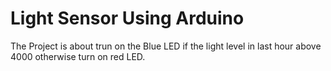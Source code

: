 # Light Sensor Using Arduino
The Project is about trun on the Blue LED if the light level in last hour above 4000 otherwise turn on red LED.
